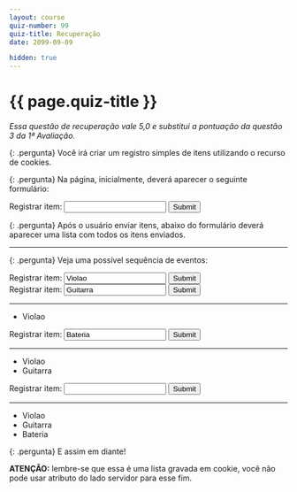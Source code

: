 ```yaml
---
layout: course
quiz-number: 99
quiz-title: Recuperação
date: 2099-09-09

hidden: true
---
```


# {{ page.quiz-title }}

_Essa questão de recuperação vale 5,0 e substitui a pontuação da questão 3 da 1ª Avaliação._

{: .pergunta}
Você irá criar um registro simples de itens utilizando o recurso de cookies.

{: .pergunta}
Na página, inicialmente, deverá aparecer o seguinte formulário:

<div class="exemplo">
Registrar item: <input readonly type="text"> <input type="submit">
</div>

{: .pergunta}
Após o usuário enviar itens, abaixo do formulário deverá aparecer uma lista com todos os itens enviados.

---

{: .pergunta}
Veja uma possível sequência de eventos:

<div class="exemplo-out" data-caption="1º: Primeiro acesso">
<div class="exemplo">
Registrar item: <input readonly type="text" value="Violao"> <input type="submit">
</div>
</div>

<div class="exemplo-out" data-caption="2º: Após enviar 'Violao'">
<div class="exemplo">
Registrar item: <input readonly type="text" value="Guitarra"> <input type="submit">
<hr>
<ul>
  <li>Violao</li>
</ul>
</div>
</div>

<div class="exemplo-out" data-caption="3º: Após enviar 'Guitarra'">
<div class="exemplo">
Registrar item: <input readonly type="text" value="Bateria"> <input type="submit">
<hr>
<ul>
  <li>Violao</li>
  <li>Guitarra</li>
</ul>
</div>
</div>

<div class="exemplo-out" data-caption="4º: Após enviar 'Bateria'">
<div class="exemplo">
Registrar item: <input readonly type="text"> <input type="submit">
<hr>
<ul>
  <li>Violao</li>
  <li>Guitarra</li>
  <li>Bateria</li>
</ul>
</div>
</div>

{: .pergunta}
E assim em diante!

**ATENÇÃO:** lembre-se que essa é uma lista gravada em cookie, você não pode usar atributo do lado servidor para esse fim.
